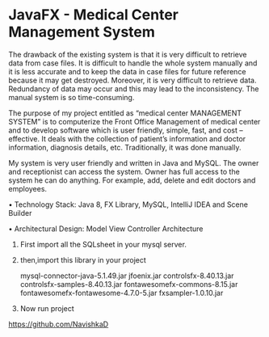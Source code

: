 # JavaFX - Medical Center Management System

The drawback of the existing system is that it is very difficult to retrieve data from case files. It is difficult to handle the whole system manually and it is less accurate and to keep the data in case files for future reference because it may get destroyed. Moreover, it is very difficult to retrieve data. Redundancy of data may occur and this may lead to the inconsistency. The manual system is so time-consuming.

The purpose of my project entitled as “medical center MANAGEMENT SYSTEM” is to computerize the Front Office Management of medical center and to develop software which is user friendly, simple, fast, and cost – effective. It deals with the collection of patient’s information and doctor information, diagnosis details, etc. Traditionally, it was done manually.

My system is very user friendly and written in Java and MySQL. The owner and receptionist can access the system. Owner has full access to the system he can do anything. For example, add, delete and edit doctors and employees. 


• Technology Stack: Java 8, FX Library, MySQL,
  IntelliJ IDEA and Scene Builder

• Architectural Design: Model View Controller
  Architecture



1. First import all the SQLsheet in your mysql server.

2. then,import this library in your project

	mysql-connector-java-5.1.49.jar
	jfoenix.jar
	controlsfx-8.40.13.jar
	controlsfx-samples-8.40.13.jar
	fontawesomefx-commons-8.15.jar
	fontawesomefx-fontawesome-4.7.0-5.jar
	fxsampler-1.0.10.jar

3. Now run project 


https://github.com/NavishkaD


